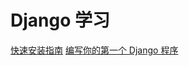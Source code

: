 # Django 学习
[快速安装指南](https://docs.djangoproject.com/zh-hans/4.2/intro/install/)
[编写你的第一个 Django 程序](https://docs.djangoproject.com/zh-hans/4.2/intro/tutorial01/)
